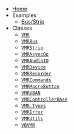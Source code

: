 * [Home](/ 'VMR.ahk Docs')
* Examples
    - [Bus/Strip](/examples/busstrip.md 'Bus/Strip control examples')
* Classes
    - [`VMR`](/classes/vmr.md 'VMR Class')
    - [`VMRBus`](/classes/vmrbus.md 'VMRBus Class')
    - [`VMRStrip`](/classes/vmrstrip.md 'VMRStrip Class')
    - [`VMRAsyncOp`](/classes/vmrasyncop.md 'VMRAsyncOp Class')
    - [`VMRAudioIO`](/classes/vmraudioio.md 'VMRAudioIO Class')
    - [`VMRDevice`](/classes/vmrdevice.md 'VMRDevice Class')
    - [`VMRRecorder`](/classes/vmrrecorder.md 'VMRRecorder Class')
    - [`VMRCommands`](/classes/vmrcommands.md 'VMRCommands Class')
    - [`VMRMacroButton`](/classes/vmrmacrobutton.md 'VMRMacroButton Class')
    - [`VMRVBAN`](/classes/vmrvban.md 'VMRVBAN Class')
    - [`VMRControllerBase`](/classes/vmrcontrollerbase.md 'VMRControllerBase Class')
    - [`VMR.Types`](/classes/vmrtypes.md 'VMR.Types Class')
    - [`VMRError`](/classes/vmrerror.md 'VMRError Class')
    - [`VMRUtils`](/classes/vmrutils.md 'VMRUtils Class')
    - [`VBVMR`](/classes/vbvmr.md 'VBVMR Class')